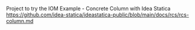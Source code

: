 Project to try the IOM Example - Concrete Column with Idea Statica
https://github.com/idea-statica/ideastatica-public/blob/main/docs/rcs/rcs-column.md
